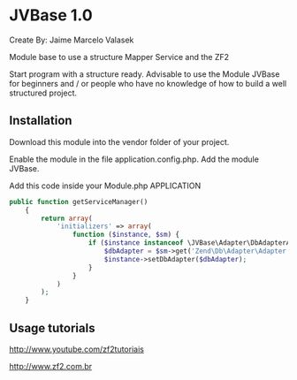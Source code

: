 JVBase 1.0
================
Create By: Jaime Marcelo Valasek

Module base to use a structure Mapper Service and the ZF2

Start program with a structure ready. Advisable to use the Module JVBase for beginners and / or people who have no knowledge of how to build a well structured project.

Installation
-----
Download this module into the vendor folder of your project.

Enable the module in the file application.config.php. Add the module JVBase.

Add this code inside your Module.php APPLICATION

```php
public function getServiceManager() 
    {
    	return array(
    		'initializers' => array(
    			function ($instance, $sm) {
    				if ($instance instanceof \JVBase\Adapter\DbAdapterAwareInterface) {
    					$dbAdapter = $sm->get('Zend\Db\Adapter\Adapter');
    					$instance->setDbAdapter($dbAdapter);
    				}
    			}
    		)
    	);
    }
```

Usage tutorials
-----
http://www.youtube.com/zf2tutoriais

http://www.zf2.com.br